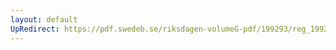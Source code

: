 ```yaml
---
layout: default
UpRedirect: https://pdf.swedeb.se/riksdagen-volumeG-pdf/199293/reg_199293/reg_199293_0605.pdf
---
```

